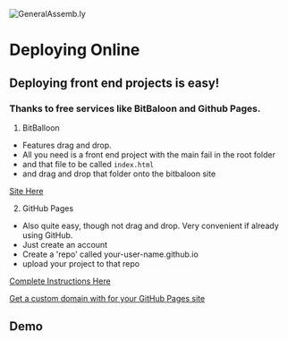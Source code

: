 ![GeneralAssemb.ly](https://github.com/generalassembly/ga-ruby-on-rails-for-devs/raw/master/images/ga.png "GeneralAssemb.ly")

# Deploying Online

## Deploying front end projects is easy! 
### Thanks to free services like BitBaloon and Github Pages. 

1. BitBalloon
- Features drag and drop. 
- All you need is a front end project with the main fail in the root folder
- and that file to be called `index.html`
- and drag and drop that folder onto the bitbaloon site

[Site Here](https://www.bitballoon.com/)

2. GitHub Pages
- Also quite easy, though not drag and drop. Very convenient if already using GitHub.
- Just create an account
- Create a 'repo' called your-user-name.github.io
- upload your project to that repo

[Complete Instructions Here](https://pages.github.com/)

[Get a custom domain with for your GitHub Pages site](https://help.github.com/articles/using-a-custom-domain-with-github-pages/)

## Demo
